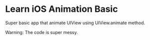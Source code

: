 #  Learn iOS Animation Basic

Super basic app that animate UIView using UIView.animate method. 

Warning: The code is super messy.
